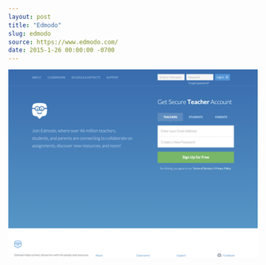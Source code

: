 ```yaml
---
layout: post
title: "Edmodo"
slug: edmodo
source: https://www.edmodo.com/
date: 2015-1-26 00:00:00 -0700
---
```


<img src="/assets/img/screenshots/edmodo.jpg">
